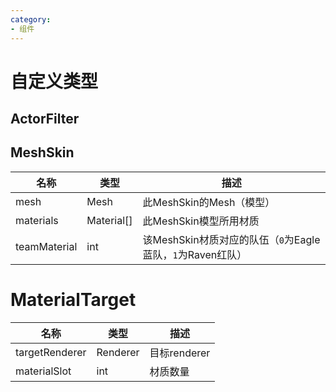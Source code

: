 ```yaml
---
category: 
- 组件
---
```

# 自定义类型

## ActorFilter

## MeshSkin
| 名称 | 类型 | 描述 |
| ----------- | ----------- | ----------- |
| mesh | Mesh | 此MeshSkin的Mesh（模型） |  
| materials | Material[] | 此MeshSkin模型所用材质 |  
| teamMaterial  | int | 该MeshSkin材质对应的队伍（`0`为Eagle蓝队，`1`为Raven红队） |  

# MaterialTarget
| 名称 | 类型 | 描述 |
| ----------- | ----------- | ----------- |
| targetRenderer | Renderer | 目标renderer |  
| materialSlot | int | 材质数量 |  
